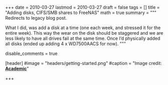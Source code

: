 +++
date = 2010-03-27
lastmod = 2010-03-27
draft = false
tags = []
title = "Adding disks, CIFS/SMB shares to FreeNAS"
math = true
summary = """
Redirects to legacy blog post.

What I did, was add a disk at a time (one each week, and stressed it for the entire week). This way the wear on the disk should be staggered and we are less likely to have all drives fail at the same time. Once I’d physically added all disks (ended up adding 4 x WD7500AACS for now).
"""

disable_comments = true

[header]
#image = "headers/getting-started.png"
#caption = "Image credit: [**Academic**](https://github.com/gcushen/hugo-academic/)"

+++

<html>
  <head>
    <title>Adding disks, CIFS/SMB shares to FreeNAS</title>
    <link rel="canonical" href="https://binarymist.wordpress.com/2010/03/27/adding-disks-cifssmb-shares-to-freenas/"/>
    <meta http-equiv="content-type" content="text/html; charset=utf-8"/>
    <meta http-equiv="refresh" content="2; url=https://binarymist.wordpress.com/2010/03/27/adding-disks-cifssmb-shares-to-freenas/"/>
  </head>
</html>
